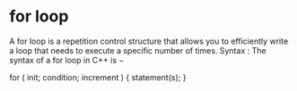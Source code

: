 # for loop
A for loop is a repetition control structure that allows you to efficiently write a loop that needs to execute a specific number of times.
Syntax : The syntax of a for loop in C++ is −

for ( init; condition; increment ) {
   statement(s);
}
